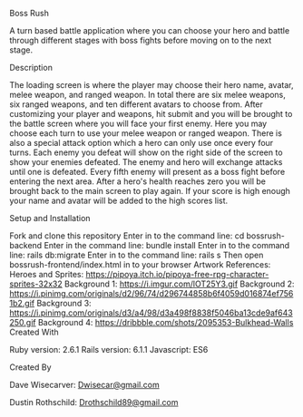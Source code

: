 Boss Rush

A turn based battle application where you can choose your hero and battle through different stages with boss fights before moving on to the next stage.

Description


The loading screen is where the player may choose their hero name, avatar, melee weapon, and ranged weapon. In total there are six melee weapons, six ranged weapons, and ten different avatars to choose from. After customizing your player and weapons, hit submit and you will be brought to the battle screen where you will face your first enemy. Here you may choose each turn to use your melee weapon or ranged weapon. There is also a special attack option which a hero can only use once every four turns. Each enemy you defeat will show on the right side of the screen to show your enemies defeated. The enemy and hero will exchange attacks until one is defeated. Every fifth enemy will present as a boss fight before entering the next area. After a hero's health reaches zero you will be brought back to the main screen to play again. If your score is high enough your name and avatar will be added to the high scores list.

Setup and Installation


Fork and clone this repository
Enter in to the command line: cd bossrush-backend
Enter in the command line: bundle install
Enter in to the command line: rails db:migrate
Enter in to the command line: rails s
Then open bossrush-frontend/index.html in to your browser
Artwork References:
Heroes and Sprites: https://pipoya.itch.io/pipoya-free-rpg-character-sprites-32x32
Background 1: https://i.imgur.com/lOT25Y3.gif
Background 2: https://i.pinimg.com/originals/d2/96/74/d296744858b6f4059d016874ef7561b2.gif
Background 3: https://i.pinimg.com/originals/d3/a4/98/d3a498f8838f5046ba13cde9af643250.gif
Background 4: https://dribbble.com/shots/2095353-Bulkhead-Walls
Created With

Ruby version: 2.6.1
Rails version: 6.1.1
Javascript: ES6

Created By

Dave Wisecarver: Dwisecar@gmail.com


Dustin Rothschild: Drothschild89@gmail.com
